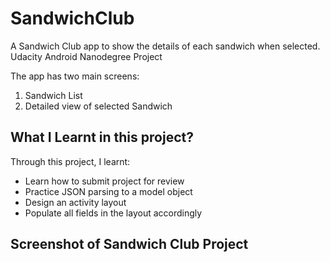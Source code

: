 # SandwichClub
A Sandwich Club app to show the details of each sandwich when selected.
Udacity Android Nanodegree Project

The app has two main screens:
1. Sandwich List
2. Detailed view of selected Sandwich

<h2>What I Learnt in this project?</h2>
Through this project, I learnt:
<ul>
<li>Learn how to submit project for review</li>
<li>Practice JSON parsing to a model object</li>
<li>Design an activity layout</li>
<li>Populate all fields in the layout accordingly</li>
</ul>

<h2>Screenshot of Sandwich Club Project</h2>
